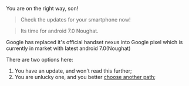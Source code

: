 You are on the right way, son!

> Check the updates for your smartphone now!

> Its time for android 7.0 Noughat.

Google has replaced it's official handset nexus into Google pixel which is currently in market with latest android 7.0(Noughat)

There are two options here:

1. You have an update, and won't read this further;
2. You are unlucky one, and you better [choose another path](../marshmallow.md);